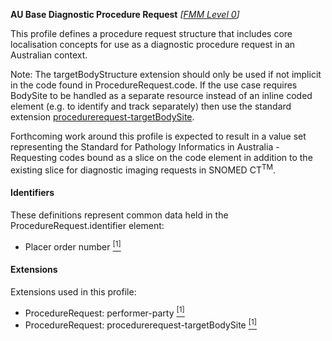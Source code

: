 **AU Base Diagnostic Procedure Request** *[[FMM Level 0](guidance.html)]*

This profile defines a procedure request structure that includes core localisation concepts for use as a diagnostic procedure request in an Australian context.

Note: The targetBodyStructure extension should only be used if not implicit in the code found in ProcedureRequest.code. If the use case requires BodySite to be handled as a separate resource instead of an inline coded element (e.g. to identify and track separately) then use the standard extension [procedurerequest-targetBodySite](http://hl7.org/fhir/STU3/extension-procedurerequest-targetbodysite.html). 

Forthcoming work around this profile is expected to result in a value set representing the Standard for Pathology Informatics in Australia - Requesting codes bound as a slice on the code element in addition to the existing slice for diagnostic imaging requests in SNOMED CT<sup>TM</sup>.

#### Identifiers
These definitions represent common data held in the ProcedureRequest.identifier element:
* Placer order number [<sup>[1]</sup>](https://confluence.hl7australia.com/display/OOADRM20181/5+Observation+Ordering#id-5ObservationOrdering-5.4.1.2ORC-2Placerordernumber(EI)00216)

#### Extensions
Extensions used in this profile:
* ProcedureRequest: performer-party [<sup>[1]</sup>](http://build.fhir.org/ig/hl7au/au-fhir-base/StructureDefinition-performer-party.html)
* ProcedureRequest: procedurerequest-targetBodySite [<sup>[1]</sup>](http://hl7.org/fhir/STU3/extension-procedurerequest-targetbodysite.html)
<!-- * ProcedureRequest: patientInstruction [<sup>[1]</sup>](http://hl7.org/fhir/4.0/StructureDefinition/extension-ServiceRequest.patientInstruction.html)  -->
